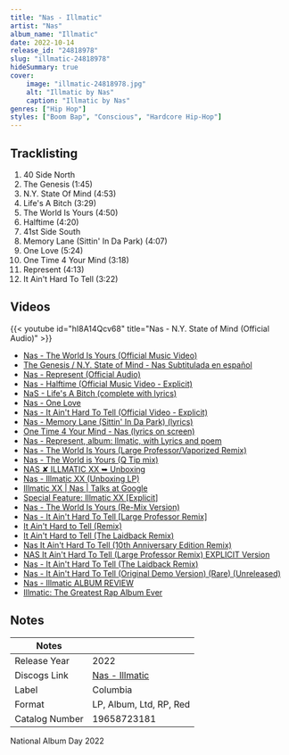 ```yaml
---
title: "Nas - Illmatic"
artist: "Nas"
album_name: "Illmatic"
date: 2022-10-14
release_id: "24818978"
slug: "illmatic-24818978"
hideSummary: true
cover:
    image: "illmatic-24818978.jpg"
    alt: "Illmatic by Nas"
    caption: "Illmatic by Nas"
genres: ["Hip Hop"]
styles: ["Boom Bap", "Conscious", "Hardcore Hip-Hop"]
---
```


## Tracklisting
1. 40 Side North
2. The Genesis (1:45)
3. N.Y. State Of Mind (4:53)
4. Life's A Bitch (3:29)
5. The World Is Yours (4:50)
6. Halftime (4:20)
7. 41st Side South
8. Memory Lane (Sittin' In Da Park) (4:07)
9. One Love (5:24)
10. One Time 4 Your Mind (3:18)
11. Represent (4:13)
12. It Ain't Hard To Tell (3:22)

## Videos
{{< youtube id="hI8A14Qcv68" title="Nas - N.Y. State of Mind (Official Audio)" >}}
- [Nas - The World Is Yours (Official Music Video)](https://www.youtube.com/watch?v=e5PnuIRnJW8)
- [The Genesis / N.Y. State of Mind - Nas Subtitulada en español](https://www.youtube.com/watch?v=AudP6Bu2UvI)
- [Nas - Represent (Official Audio)](https://www.youtube.com/watch?v=xiVY_yPgvMs)
- [Nas - Halftime (Official Music Video - Explicit)](https://www.youtube.com/watch?v=HCDYgZM5yq0)
- [NaS - Life's A Bitch (complete with lyrics)](https://www.youtube.com/watch?v=mnKUUBKLygE)
- [Nas - One Love](https://www.youtube.com/watch?v=hxce_qvhi5I)
- [Nas - It Ain't Hard To Tell (Official Video - Explicit)](https://www.youtube.com/watch?v=lZXtabqDY-c)
- [Nas - Memory Lane (Sittin' In Da Park) (lyrics)](https://www.youtube.com/watch?v=am0YvkzDO1k)
- [One Time 4 Your Mind - Nas (lyrics on screen)](https://www.youtube.com/watch?v=HDTJxsLEEU0)
- [Nas - Represent, album: Ilmatic, with Lyrics and poem](https://www.youtube.com/watch?v=t6ZmP26tWYY)
- [Nas - The World Is Yours (Large Professor/Vaporized Remix)](https://www.youtube.com/watch?v=bRy55mYdrq4)
- [Nas - The World is Yours (Q Tip mix)](https://www.youtube.com/watch?v=HFMtZi6JvRw)
- [NAS ✘ ILLMATIC XX ➥ Unboxing](https://www.youtube.com/watch?v=1CDbYpapfuo)
- [Nas - Illmatic XX (Unboxing LP)](https://www.youtube.com/watch?v=ySPZmzfBv_8)
- [Illmatic XX | Nas | Talks at Google](https://www.youtube.com/watch?v=L_4tAafaUfs)
- [Special Feature: Illmatic XX [Explicit]](https://www.youtube.com/watch?v=bNQNobBy7G0)
- [Nas - The World Is Yours (Re-Mix Version)](https://www.youtube.com/watch?v=CMJH2XWBQGU)
- [Nas - It Ain't Hard To Tell [Large Professor Remix]](https://www.youtube.com/watch?v=FsjSzk3WHhM)
- [It Ain't Hard to Tell (Remix)](https://www.youtube.com/watch?v=eiVJty6o8pg)
- [It Ain't Hard to Tell (The Laidback Remix)](https://www.youtube.com/watch?v=ZZUgWDa7sO0)
- [Nas It Ain't Hard To Tell (10th Anniversary Edition Remix)](https://www.youtube.com/watch?v=lzQ0h7xpavg)
- [NAS It Ain't Hard To Tell (Large Professor Remix) EXPLICIT Version](https://www.youtube.com/watch?v=y5jHgiROaYQ)
- [Nas - It Ain't Hard To Tell (The Laidback Remix)](https://www.youtube.com/watch?v=_8KmxvMfZGU)
- [Nas - It Ain't Hard To Tell (Original Demo Version) (Rare) (Unreleased)](https://www.youtube.com/watch?v=Ma-kGAiVtWM)
- [Nas - Illmatic ALBUM REVIEW](https://www.youtube.com/watch?v=DjVrJ1kSmRA)
- [Illmatic: The Greatest Rap Album Ever](https://www.youtube.com/watch?v=2rKJ-ayJXIM)


## Notes

| Notes          |             |
| ---------------| ----------- |
| Release Year   | 2022 |
| Discogs Link   | [Nas - Illmatic](https://www.discogs.com/release/24818978-Nas-Illmatic) |
| Label          | Columbia |
| Format         | LP, Album, Ltd, RP, Red |
| Catalog Number | 19658723181 |

National Album Day 2022

